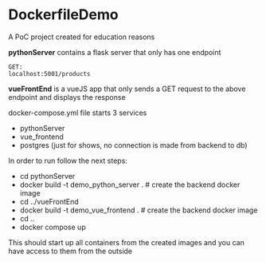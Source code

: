 # DockerfileDemo

A PoC project created for education reasons

**pythonServer** contains a flask server that only has one endpoint 
```
GET:
localhost:5001/products
```

**vueFrontEnd** is a vueJS app that only sends a GET request to the above endpoint and displays the response

docker-compose.yml file starts 3 services
- pythonServer
- vue_frontend
- postgres (just for shows, no connection is made from backend to db)

In order to run follow the next steps:
- cd pythonServer
- docker build -t demo_python_server .  # create the backend docker image
- cd ../vueFrontEnd
- docker build -t demo_vue_frontend .  # create the backend docker image
- cd ..
- docker compose up

This should start up all containers from the created images and you can have access to them from the outside 
